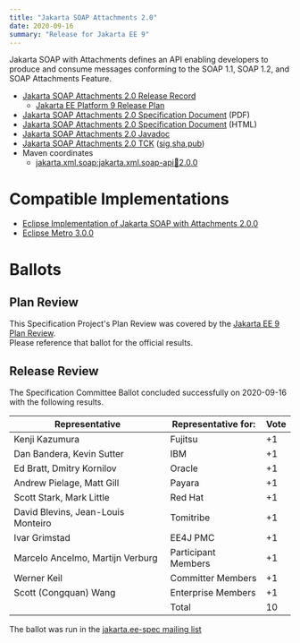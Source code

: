 ```yaml
---
title: "Jakarta SOAP Attachments 2.0"
date: 2020-09-16
summary: "Release for Jakarta EE 9"
---
```

Jakarta SOAP with Attachments defines an API enabling developers to produce
and consume messages conforming to the SOAP 1.1, SOAP 1.2, and SOAP Attachments Feature.

* [Jakarta SOAP Attachments 2.0 Release Record](https://projects.eclipse.org/projects/ee4j.jaxws/releases/2.0-jakarta-soap-attachments)
  * [Jakarta EE Platform 9 Release Plan](https://eclipse-ee4j.github.io/jakartaee-platform/jakartaee9/JakartaEE9ReleasePlan)
* [Jakarta SOAP Attachments 2.0 Specification Document](./jakarta-soap-spec-2.0.pdf) (PDF)
* [Jakarta SOAP Attachments 2.0 Specification Document](./jakarta-soap-spec-2.0.html) (HTML)
* [Jakarta SOAP Attachments 2.0 Javadoc](./apidocs)
* [Jakarta SOAP Attachments 2.0 TCK](https://download.eclipse.org/jakartaee/soap-attachments/2.0/jakarta-soap-tck-2.0.0.zip) ([sig](https://download.eclipse.org/jakartaee/soap-attachments/2.0/jakarta-soap-tck-2.0.0.zip.sig),[sha](https://download.eclipse.org/jakartaee/soap-attachments/2.0/jakarta-soap-tck-2.0.0.zip.sha256),[pub](https://raw.githubusercontent.com/jakartaee/specification-committee/master/jakartaee-spec-committee.pub))
* Maven coordinates
  * [jakarta.xml.soap:jakarta.xml.soap-api:jar:2.0.0](https://search.maven.org/artifact/jakarta.xml.soap/jakarta.xml.soap-api/2.0.0/jar)


# Compatible Implementations

* [Eclipse Implementation of Jakarta SOAP with Attachments 2.0.0](https://eclipse-ee4j.github.io/metro-saaj/)
* [Eclipse Metro 3.0.0](https://eclipse-ee4j.github.io/metro-wsit/)

# Ballots

## Plan Review

[//]: # (For Jakarta EE 9, the Platform Plan Review covered 95% of the Specification Projects.  For those Projects, just use the following statement in this Plan Review section:)

This Specification Project's Plan Review was covered by the [Jakarta EE 9 Plan Review](https://jakarta.ee/specifications/platform/9/).  
Please reference that ballot for the official results.

[//]: # (If your Project was required to do a standalone Plan Review...  You'll need to perform an official Plan Review ballot and record the results here.)

## Release Review

The Specification Committee Ballot concluded successfully on 2020-09-16 with the following results.

| Representative                                 | Representative for: | Vote |
|------------------------------------------------|---------------------|------|
| Kenji Kazumura                                 | Fujitsu             |  +1  |
| Dan Bandera, Kevin Sutter                      | IBM                 |  +1  |
| Ed Bratt, Dmitry Kornilov                      | Oracle              |  +1  |
| Andrew Pielage, Matt Gill                      | Payara              |  +1  |
| Scott Stark, Mark Little                       | Red Hat             |  +1  |
| David Blevins, Jean-Louis Monteiro             | Tomitribe           |  +1  |
| Ivar Grimstad                                  | EE4J PMC            |  +1  |
| Marcelo Ancelmo, Martijn Verburg               | Participant Members |  +1  |
| Werner Keil                                    | Committer Members   |  +1  |
| Scott (Congquan) Wang                          | Enterprise Members  |  +1  |
|                                                | Total               |  10  |

The ballot was run in the [jakarta.ee-spec mailing list](https://www.eclipse.org/lists/jakarta.ee-spec/msg00813.html)

